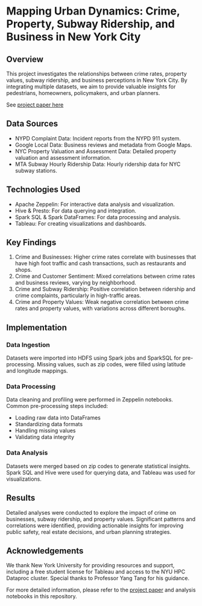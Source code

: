 # Mapping Urban Dynamics: Crime, Property, Subway Ridership, and Business in New York City

## Overview

This project investigates the relationships between crime rates, property values, subway ridership, and business perceptions in New York City. By integrating multiple datasets, we aim to provide valuable insights for pedestrians, homeowners, policymakers, and urban planners.

See [project paper here](/BDAD_Project_Report.pdf)

## Data Sources

- NYPD Complaint Data: Incident reports from the NYPD 911 system.
- Google Local Data: Business reviews and metadata from Google Maps.
- NYC Property Valuation and Assessment Data: Detailed property valuation and assessment information.
- MTA Subway Hourly Ridership Data: Hourly ridership data for NYC subway stations.

## Technologies Used

- Apache Zeppelin: For interactive data analysis and visualization.
- Hive & Presto: For data querying and integration.
- Spark SQL & Spark DataFrames: For data processing and analysis.
- Tableau: For creating visualizations and dashboards.

## Key Findings

1. Crime and Businesses: Higher crime rates correlate with businesses that have high foot traffic and cash transactions, such as restaurants and shops.
2. Crime and Customer Sentiment: Mixed correlations between crime rates and business reviews, varying by neighborhood.
3. Crime and Subway Ridership: Positive correlation between ridership and crime complaints, particularly in high-traffic areas.
4. Crime and Property Values: Weak negative correlation between crime rates and property values, with variations across different boroughs.

## Implementation

### Data Ingestion

Datasets were imported into HDFS using Spark jobs and SparkSQL for pre-processing. Missing values, such as zip codes, were filled using latitude and longitude mappings.

### Data Processing

Data cleaning and profiling were performed in Zeppelin notebooks. Common pre-processing steps included:

- Loading raw data into DataFrames
- Standardizing data formats
- Handling missing values
- Validating data integrity

### Data Analysis

Datasets were merged based on zip codes to generate statistical insights. Spark SQL and Hive were used for querying data, and Tableau was used for visualizations.

## Results

Detailed analyses were conducted to explore the impact of crime on businesses, subway ridership, and property values. Significant patterns and correlations were identified, providing actionable insights for improving public safety, real estate decisions, and urban planning strategies.

## Acknowledgements

We thank New York University for providing resources and support, including a free student license for Tableau and access to the NYU HPC Dataproc cluster. Special thanks to Professor Yang Tang for his guidance.

For more detailed information, please refer to the [project paper](/BDAD_Project_Report.pdf) and analysis notebooks in this repository.
